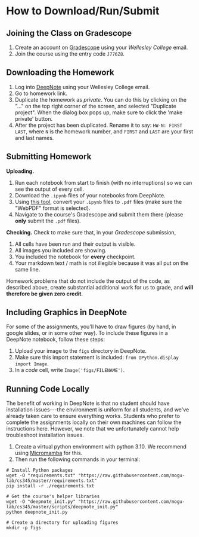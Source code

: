 # How to Download/Run/Submit



## Joining the Class on Gradescope

1. Create an account on [Gradescope](https://www.gradescope.com/) using your *Wellesley College* email.
2. Join the course using the entry code `J776Z8`.



## Downloading the Homework

1. Log into [DeepNote](https://deepnote.com/) using your Wellesley College email. 
2. Go to homework link.
3. Duplicate the homework as *private*. You can do this by clicking on the "..." on the top right corner of the screen, and selected "Duplicate project". When the dialog box pops up, make sure to click the 'make private' button.
4. After the project has been duplicated. Rename it to say: `HW-N: FIRST LAST`, where `N` is the homework number, and `FIRST` and `LAST` are your first and last names.



## Submitting Homework

**Uploading.**
1. Run each notebook from start to finish (with no interruptions) so we can see the output of every cell.
2. Download the `.ipynb` files of your notebooks from DeepNote.
3. Using [this tool](https://www.convert.ploomber.io/pdf?converter=nbconvert-webpdf), convert your `.ipynb` files to `.pdf` files (make sure the "WebPDF" format is selected).
4. Navigate to the course's Gradescope and submit them there (please **only** submit the `.pdf` files).

**Checking.** Check to make sure that, in your *Gradescope* submission,
1. All cells have been run and their output is visible.
2. All images you included are showing.
3. You included the notebook for **every** checkpoint.
4. Your markdown text / math is not illegible because it was all put on the same line. 

Homework problems that do not include the output of the code, as described above, create substantial additional work for us to grade, and **will therefore be given zero credit**.



## Including Graphics in DeepNote

For some of the assignments, you'll have to draw figures (by hand, in google slides, or in some other way). To include these figures in a DeepNote notebook, follow these steps:
1. Upload your image to the `figs` directory in DeepNote.
2. Make sure this import statement is included: `from IPython.display import Image`.
3. In a *code* cell, write `Image('figs/FILENAME')`.



## Running Code Locally

The benefit of working in DeepNote is that no student should have installation issues---the environment is uniform for all students, and we've already taken care to ensure everything works. Students who prefer to complete the assignments locally on their own machines can follow the instructions here. However, we note that we unfortunately cannot help troubleshoot installation issues.

1. Create a virtual python environment with python $3.10$. We recommend using [Micromamba](https://mamba.readthedocs.io/en/latest/user_guide/micromamba.html) for this.
2. Then run the following commands in your terminal:
```
# Install Python packages
wget -O "requirements.txt" "https://raw.githubusercontent.com/mogu-lab/cs345/master/requirements.txt"
pip install -r ./requirements.txt

# Get the course's helper libraries
wget -O "deepnote_init.py" "https://raw.githubusercontent.com/mogu-lab/cs345/master/scripts/deepnote_init.py"
python deepnote_init.py

# Create a directory for uploading figures
mkdir -p figs
```

